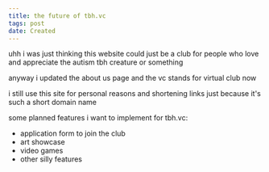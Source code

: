```yaml
---
title: the future of tbh.vc
tags: post
date: Created
---
```


uhh i was just thinking this website could just be a club for people who love and appreciate the autism tbh creature or something

anyway i updated the about us page and the vc stands for virtual club now

i still use this site for personal reasons and shortening links just because it's such a short domain name

some planned features i want to implement for tbh.vc:
* application form to join the club
* art showcase
* video games
* other silly features
